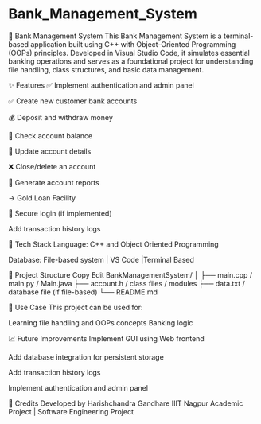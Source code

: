 # Bank_Management_System

🏦 Bank Management System
This Bank Management System is a terminal-based application built using C++ with Object-Oriented Programming (OOPs) principles. Developed in Visual Studio Code, it simulates essential banking operations and serves as a foundational project for understanding file handling, class structures, and basic data management.

✨ Features
✅ Implement authentication and admin panel

✅ Create new customer bank accounts

💰 Deposit and withdraw money

📄 Check account balance

🔄 Update account details

❌ Close/delete an account

🧾 Generate account reports

-> Gold Loan Facility

🔐 Secure login (if implemented)
 
 Add transaction history logs

🧰 Tech Stack
Language: C++ and Object Oriented Programming

Database: File-based system | VS Code |Terminal Based

📁 Project Structure
Copy
Edit
BankManagementSystem/
│
├── main.cpp / main.py / Main.java
├── account.h / class files / modules
├── data.txt / database file (if file-based)
└── README.md


📌 Use Case
This project can be used for:

Learning file handling and OOPs concepts
Banking logic

📈 Future Improvements
Implement GUI using Web frontend

Add database integration for persistent storage

Add transaction history logs

Implement authentication and admin panel

🙌 Credits
Developed by Harishchandra Gandhare
IIIT Nagpur Academic Project | Software Engineering Project
